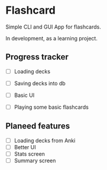 # Flashcard

Simple CLI and GUI App for flashcards.

In development, as a learning project.

## Progress tracker

- [ ] Loading decks
- [ ] Saving decks into db
- [ ] Basic UI
- [ ] Playing some basic flashcards


## Planeed features

- [ ] Loading decks from Anki
- [ ] Better UI
- [ ] Stats screen
- [ ] Summary screen